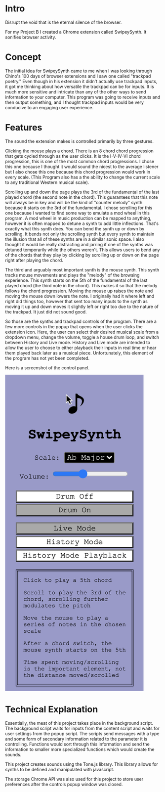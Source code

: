 # Intro

Disrupt the void that is the eternal silence of the browser.  

For my Project B I created a Chrome extension called SwipeySynth. It sonifies browser activity.

# Concept

The initial idea for SwipeySynth came to me when I was looking through Chino's 100 days of browser extensions and I saw one called "trackpad poetry." Even though in his extension it didn't actually use trackpad inputs, it got me thinking about how versatile the trackpad can be for inputs. It is much more sensitive and intricate than any of the other ways to send information to your computer. This program was going to receive inputs and then output something, and I thought trackpad inputs would be very conducive to an engaging user experience.

# Features

The sound the extension makes is controlled primarily by three gestures.

Clicking the mouse plays a chord. There is an 8 chord chord progression that gets cycled through as the user clicks. It is the I-V-IV-VI chord progression, this is one of the most common chord progressions. I chose this one because I thought it would sound the nicest to the average listener but I also chose this one because this chord progression would work in every scale. (This Program also has a the ability to change the current scale to any traditional Western musical scale).

Scrolling up and down the page plays the 3rd of the fundamental of the last played chord (the second note in the chord). This guarantees that this note will always be in key and will be the kind of "counter melody" synth because it starts on the 3rd of the fundamental. I chose scrolling for this one because I wanted to find some way to emulate a mod wheel in this program. A mod wheel in music production can be mapped to anything, however it is often mapped to detune a synth to add little inflections. That's exactly what this synth does. You can bend the synth up or down by scrolling. It bends not only the scrolling synth but every synth to maintain the illusion that all of these synths are in a similar sonic space. I also thought it would be really distracting and jarring if one of the synths was detuned temporarily while the others weren't. This allows users to bend any of the chords that they play by clicking by scrolling up or down on the page right after playing the chord.

The third and arguably most important synth is the mouse synth. This synth tracks mouse movements and plays the "melody" of the browsing experience. This synth starts on the 5th of the fundamental of the last played chord (the third note in the chord). This makes it so that the melody follows the chord progression. Moving the mouse up raises the note and moving the mouse down lowers the note. I originally had it where left and right did things too, however that sent too many inputs to the synth as moving it up and down moves it slightly left or right too due to the nature of the trackpad. It just did not sound good.

So those are the synths and trackpad controls of the program. There are a few more controls in the popup that opens when the user clicks the extension icon. Here, the user can select their desired musical scale from a dropdown menu, change the volume, toggle a house drum loop, and switch between History and Live mode. History and Live mode are intended to allow the user to choose to either playback their inputs in real time or hear them played back later as a musical piece. Unfortunately, this element of the program has not yet been completed.

Here is a screenshot of the control panel.

![alt text](https://raw.githubusercontent.com/twaugh99/abc-student-repo/master/projects/project-B/ssforReadme.png)


# Technical Explanation

Essentially, the meat of this project takes place in the background script. The background script waits for inputs from the content script and waits for user settings from the popup script. The scripts send messages with a type and some form of secondary information related to the parameter it is controlling. Functions would sort through this information and send the information to smaller more specialized functions which would create the sounds.

This project creates sounds using the Tone.js library. This library allows for synths to be defined and manipulated with javascript.

The storage Chrome API was also used for this project to store user preferences after the controls popup window was closed.
